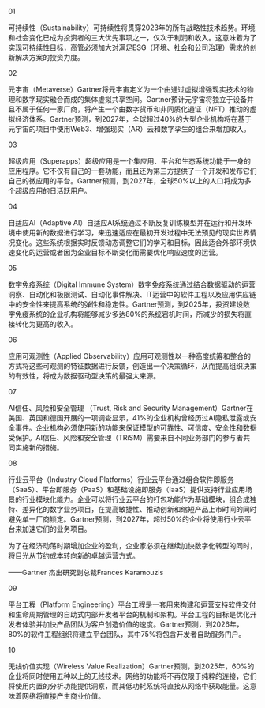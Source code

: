 01


可持续性（Sustainability）可持续性将贯穿2023年的所有战略性技术趋势。环境和社会变化已成为投资者的三大优先事项之一，仅次于利润和收入。这意味着为了实现可持续性目标，高管必须加大对满足ESG（环境、社会和公司治理）需求的创新解决方案的投资力度。
 

02


元宇宙（Metaverse）Gartner将元宇宙定义为一个由通过虚拟增强现实技术的物理和数字现实融合而成的集体虚拟共享空间。Gartner预计元宇宙将独立于设备并且不属于任何一家厂商，将产生一个由数字货币和非同质化通证（NFT）推动的虚拟经济体系。Gartner预测，到2027年，全球超过40%的大型企业机构将在基于元宇宙的项目中使用Web3、增强现实（AR）云和数字孪生的组合来增加收入。
 

03

 

超级应用（Superapps）超级应用是一个集应用、平台和生态系统功能于一身的应用程序。它不仅有自己的一套功能，而且还为第三方提供了一个开发和发布它们自己的微应用的平台。Gartner预测，到2027年，全球50%以上的人口将成为多个超级应用的日活跃用户。

 

04


自适应AI（Adaptive AI）自适应AI系统通过不断反复训练模型并在运行和开发环境中使用新的数据进行学习，来迅速适应在最初开发过程中无法预见的现实世界情况变化。这些系统根据实时反馈动态调整它们的学习和目标，因此适合外部环境快速变化的运营或者因为企业目标不断变化而需要优化响应速度的运营。
 

05


数字免疫系统（Digital Immune System）数字免疫系统通过结合数据驱动的运营洞察、自动化和极限测试、自动化事件解决、IT运营中的软件工程以及应用供应链中的安全性来提高系统的弹性和稳定性。Gartner预测，到2025年，投资建设数字免疫系统的企业机构将能够减少多达80%的系统宕机时间，所减少的损失将直接转化为更高的收入。
 

06


应用可观测性（Applied Observability）应用可观测性以一种高度统筹和整合的方式将这些可观测的特征数据进行反馈，创造出一个决策循环，从而提高组织决策的有效性，将成为数据驱动型决策的最强大来源。

 

07


AI信任、风险和安全管理
（Trust, Risk and Security Management）Gartner在美国、英国和德国开展的一项调查显示，41%的企业机构曾经历过AI隐私泄露或安全事件。企业机构必须使用新的功能来保证模型的可靠性、可信度、安全性和数据受保护。AI信任、风险和安全管理（TRiSM）需要来自不同业务部门的参与者共同实施新的措施。
 

08


行业云平台（Industry Cloud Platforms）行业云平台通过组合软件即服务（SaaS）、平台即服务（PaaS）和基础设施即服务（IaaS）提供支持行业应用场景的行业模块化能力。企业可以将行业云平台的打包功能作为基础模块，组合成独特、差异化的数字业务项目，在提高敏捷性、推动创新和缩短产品上市时间的同时避免单一厂商锁定。Gartner预测，到2027年，超过50%的企业将使用行业云平台来加速它们的业务项目。

为了在经济动荡时期增加企业的盈利，企业家必须在继续加快数字化转型的同时，将目光从节约成本转向新的卓越运营方式。

——Gartner 杰出研究副总裁Frances Karamouzis
 

09


平台工程（Platform Engineering）平台工程是一套用来构建和运营支持软件交付和生命周期管理的自助式内部开发者平台的机制和架构。平台工程的目标是优化开发者体验并加快产品团队为客户创造价值的速度。Gartner预测，到2026年，80%的软件工程组织将建立平台团队，其中75%将包含开发者自助服务门户。
 

10


无线价值实现（Wireless Value Realization）Gartner预测，到2025年，60%的企业将同时使用五种以上的无线技术。网络的功能将不再仅限于纯粹的连接，它们将使用内置的分析功能提供洞察，而其低功耗系统将直接从网络中获取能量。这意味着网络将直接产生商业价值。
